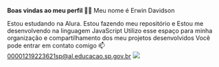 **Boas vindas ao meu perfil 💙💙**
Meu nome é Erwin Davidson

Estou estudando na Alura. Estou fazendo meu repositório e
Estou me desenvolvendo na linguagem JavaScript
Utilizo esse espaço para minha organização e compartilhamento dos meu projetos desenvolvidos
Você pode entrar em contato comigo 📫
00001219223621sp@al.educacao.sp.gov.br
![](https://www.google.com/url?sa=i&url=https%3A%2F%2Fadatech.dev.br%2Fo-que-e-javascript%2F&psig=AOvVaw0R97Qjlqy_EumP0zIjv1u8&ust=1724456408312000&source=images&cd=vfe&opi=89978449&ved=0CBMQjRxqFwoTCLD2pe_iiYgDFQAAAAAdAAAAABAE)
